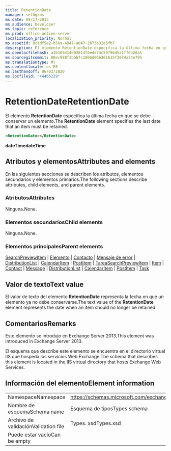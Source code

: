 ```yaml
---
title: RetentionDate
manager: sethgros
ms.date: 09/17/2015
ms.audience: Developer
ms.topic: reference
ms.prod: office-online-server
localization_priority: Normal
ms.assetid: 0c1df5e2-b56a-4947-a047-2b73b32e5fb7
description: El elemento RetentionDate especifica la última fecha en que se debe conservar un elemento.
ms.openlocfilehash: a1b109414d02814f9ede74c59796d5a1ff042da5
ms.sourcegitcommit: 88ec988f2bb67c1866d06b361615f3674a24e795
ms.translationtype: MT
ms.contentlocale: es-ES
ms.lasthandoff: 06/03/2020
ms.locfileid: "44465229"
---
```

# <a name="retentiondate"></a><span data-ttu-id="35e67-103">RetentionDate</span><span class="sxs-lookup"><span data-stu-id="35e67-103">RetentionDate</span></span>

<span data-ttu-id="35e67-104">El elemento **RetentionDate** especifica la última fecha en que se debe conservar un elemento.</span><span class="sxs-lookup"><span data-stu-id="35e67-104">The **RetentionDate** element specifies the last date that an item must be retained.</span></span> 
  
```XML
<RetentionDate></RetentionDate>
```

 <span data-ttu-id="35e67-105">**dateTime**</span><span class="sxs-lookup"><span data-stu-id="35e67-105">**dateTime**</span></span>
## <a name="attributes-and-elements"></a><span data-ttu-id="35e67-106">Atributos y elementos</span><span class="sxs-lookup"><span data-stu-id="35e67-106">Attributes and elements</span></span>

<span data-ttu-id="35e67-107">En las siguientes secciones se describen los atributos, elementos secundarios y elementos primarios.</span><span class="sxs-lookup"><span data-stu-id="35e67-107">The following sections describe attributes, child elements, and parent elements.</span></span>
  
### <a name="attributes"></a><span data-ttu-id="35e67-108">Atributos</span><span class="sxs-lookup"><span data-stu-id="35e67-108">Attributes</span></span>

<span data-ttu-id="35e67-109">Ninguna.</span><span class="sxs-lookup"><span data-stu-id="35e67-109">None.</span></span>
  
### <a name="child-elements"></a><span data-ttu-id="35e67-110">Elementos secundarios</span><span class="sxs-lookup"><span data-stu-id="35e67-110">Child elements</span></span>

<span data-ttu-id="35e67-111">Ninguna.</span><span class="sxs-lookup"><span data-stu-id="35e67-111">None.</span></span>
  
### <a name="parent-elements"></a><span data-ttu-id="35e67-112">Elementos principales</span><span class="sxs-lookup"><span data-stu-id="35e67-112">Parent elements</span></span>

<span data-ttu-id="35e67-113">[SearchPreviewItem](searchpreviewitem.md)  |  [Elemento](item.md)  |  [Contacto](contact.md)  |  [Mensaje de error](message-ex15websvcsotherref.md)  |  [DistributionList](distributionlist.md)  |  [CalendarItem](calendaritem.md)  |  [PostItem](postitem.md)  |  [Tarea](task.md)</span><span class="sxs-lookup"><span data-stu-id="35e67-113">[SearchPreviewItem](searchpreviewitem.md) | [Item](item.md) | [Contact](contact.md) | [Message](message-ex15websvcsotherref.md) | [DistributionList](distributionlist.md) | [CalendarItem](calendaritem.md) | [PostItem](postitem.md) | [Task](task.md)</span></span>
  
## <a name="text-value"></a><span data-ttu-id="35e67-114">Valor de texto</span><span class="sxs-lookup"><span data-stu-id="35e67-114">Text value</span></span>

<span data-ttu-id="35e67-115">El valor de texto del elemento **RetentionDate** representa la fecha en que un elemento ya no debe conservarse.</span><span class="sxs-lookup"><span data-stu-id="35e67-115">The text value of the **RetentionDate** element represents the date when an item should no longer be retained.</span></span> 
  
## <a name="remarks"></a><span data-ttu-id="35e67-116">Comentarios</span><span class="sxs-lookup"><span data-stu-id="35e67-116">Remarks</span></span>

<span data-ttu-id="35e67-117">Este elemento se introdujo en Exchange Server 2013.</span><span class="sxs-lookup"><span data-stu-id="35e67-117">This element was introduced in Exchange Server 2013.</span></span>
  
<span data-ttu-id="35e67-118">El esquema que describe este elemento se encuentra en el directorio virtual IIS que hospeda los servicios Web Exchange.</span><span class="sxs-lookup"><span data-stu-id="35e67-118">The schema that describes this element is located in the IIS virtual directory that hosts Exchange Web Services.</span></span>
  
## <a name="element-information"></a><span data-ttu-id="35e67-119">Información del elemento</span><span class="sxs-lookup"><span data-stu-id="35e67-119">Element information</span></span>

|||
|:-----|:-----|
|<span data-ttu-id="35e67-120">Namespace</span><span class="sxs-lookup"><span data-stu-id="35e67-120">Namespace</span></span>  <br/> |https://schemas.microsoft.com/exchange/services/2006/types  <br/> |
|<span data-ttu-id="35e67-121">Nombre de esquema</span><span class="sxs-lookup"><span data-stu-id="35e67-121">Schema name</span></span>  <br/> |<span data-ttu-id="35e67-122">Esquema de tipos</span><span class="sxs-lookup"><span data-stu-id="35e67-122">Types schema</span></span>  <br/> |
|<span data-ttu-id="35e67-123">Archivo de validación</span><span class="sxs-lookup"><span data-stu-id="35e67-123">Validation file</span></span>  <br/> |<span data-ttu-id="35e67-124">Types. xsd</span><span class="sxs-lookup"><span data-stu-id="35e67-124">Types.xsd</span></span>  <br/> |
|<span data-ttu-id="35e67-125">Puede estar vacío</span><span class="sxs-lookup"><span data-stu-id="35e67-125">Can be empty</span></span>  <br/> ||
   

